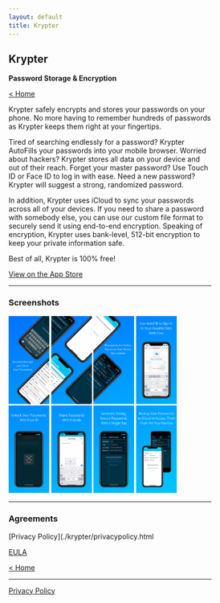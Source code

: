 ```yaml
---
layout: default
title: Krypter
---
```


## Krypter
**Password Storage & Encryption**

[< Home](./)

Krypter safely encrypts and stores your passwords on your phone. No more having to remember hundreds of passwords as Krypter keeps them right at your fingertips.

Tired of searching endlessly for a password? Krypter AutoFills your passwords into your mobile browser.
Worried about hackers? Krypter stores all data on your device and out of their reach.
Forget your master password? Use Touch ID or Face ID to log in with ease.
Need a new password? Krypter will suggest a strong, randomized password.

In addition, Krypter uses iCloud to sync your passwords across all of your devices.
If you need to share a password with somebody else, you can use our custom file format to securely send it using end-to-end encryption.
Speaking of encryption, Krypter uses bank-level, 512-bit encryption to keep your private information safe.

Best of all, Krypter is 100% free!

[View on the App Store](https://apps.apple.com/us/app/id1523774990)

* * *

### Screenshots

<html>
<style>
* {
  box-sizing: border-box;
}

/* Create two equal columns that floats next to each other */
.column {
  float: left;
  width: 100%;
  padding: 5px;
}

.column img {
  margin-top: 5px;
}
</style>
<body>

<!-- Photo Grid -->
<div class="row"> 
  <div class="column">
  <img src="screenshots/1:8.png" alt="Panorama 1" style="width:20%">
  <img src="screenshots/2:8.png" alt="Panorama 2" style="width:20%">
  <img src="screenshots/3:8.png" alt="Panorama 3" style="width:20%">
  <img src="screenshots/4:8.png" alt="AutoFill" style="width:20%">
  </div>
  <div class="column">
  <img src="screenshots/5:8.png" alt="Face ID" style="width:20%">
  <img src="screenshots/6:8.png" alt="Share Password" style="width:20%">
  <img src="screenshots/7:8.png" alt="Suggest Password" style="width:20%">
  <img src="screenshots/8:8.png" alt="iCloud Sync" style="width:20%">
  </div>
</div>
</body>
</html>

* * *

### Agreements

[Privacy Policy](./krypter/privacypolicy.html

[EULA](./krypter/eula.html)

[< Home](./)

* * *

[Privacy Policy](./privacypolicy.html)
